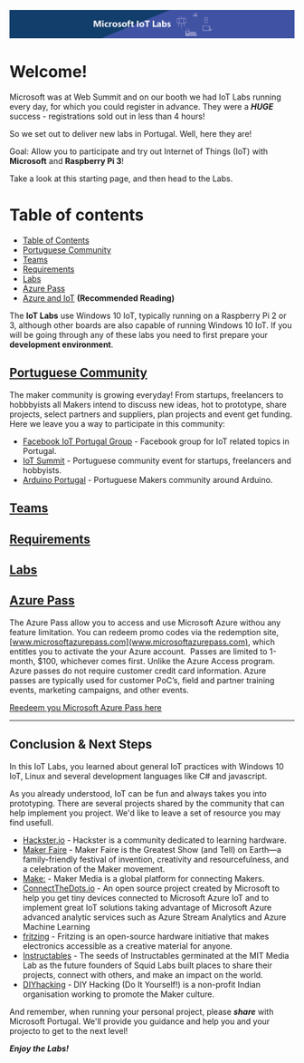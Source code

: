 ![IoT Labs][general-logo]
<!--
![IoT Labs][general-logo-guarda]
![IoT Labs][general-logo-porto]
![IoT Labs][general-logo-lisboa]-->

# Welcome!

Microsoft was at Web Summit and on our booth we had IoT Labs running every day, for which you could register in advance. They were a ***HUGE*** success - registrations sold out in less than 4 hours!

So we set out to deliver new labs in Portugal. Well, here they are!

Goal: Allow you to participate and try out Internet of Things (IoT) with **Microsoft** and **Raspberry Pi 3**! 

Take a look at this starting page, and then head to the Labs.

# Table of contents
 * [Table of Contents](#table-of-contents)
 * [Portuguese Community](#portuguese-community)
 * [Teams](#teams)
 * [Requirements](#requirements)
 * [Labs](./content/readme.md)
 * [Azure Pass](#azure-pass)
 * [Azure and IoT](./content/azure-and-iot.md) **(Recommended Reading)**

The **IoT Labs** use Windows 10 IoT, typically running on a Raspberry Pi 2 or 3, although other boards are also capable of running Windows 10 IoT. If you will be going through any of these labs you need to first prepare your **development environment**.

## [Portuguese Community](#portuguese-community)

The maker community is growing everyday! From startups, freelancers to hobbbyists all Makers intend to discuss new ideas, hot to prototype, share projects, select partners and suppliers, plan projects and event get funding. Here we leave you a way to participate in this community:

 * [Facebook IoT Portugal Group](https://www.facebook.com/groups/IoTPortugal) - Facebook group for IoT related topics in Portugal.
 * [IoT Summit](http://www.iotsummit.pt/) - Portuguese community event for startups, freelancers and hobbyists. 
 * [Arduino Portugal](http://www.arduinoportugal.pt/) - Portuguese Makers community around Arduino. 


## [Teams](#teams)


## [Requirements](#requirements)
## [Labs](#labs)
## [Azure Pass](#azure-pass)

The Azure Pass allow you to access and use Microsoft Azure withou any feature limitation. You can redeem promo codes via the redemption site, [www.microsoftazurepass.com](www.microsoftazurepass.com), which entitles you to activate the your Azure account. 
Passes are limited to 1-month, $100, whichever comes first. Unlike the Azure Access program. Azure passes do not require customer credit card information. Azure passes are typically used for customer PoC’s, field and partner training events, marketing campaigns, and other events.  

[Reedeem you Microsoft Azure Pass here](http://www.microsoftazurepass.com/)

---

## Conclusion & Next Steps
In this IoT Labs, you learned about general IoT practices with Windows 10 IoT, Linux and several development languages like C# and javascript.

As you already understood, IoT can be fun and always takes you into prototyping. There are several projects shared by the community that can help implement you project. We'd like to leave a set of resource you may find usefull.
 * [Hackster.io](https://www.hackster.io/) - Hackster is a community dedicated to learning hardware.
 * [Maker Faire](http://makerfaire.com/) - Maker Faire is the Greatest Show (and Tell) on Earth—a family-friendly festival of invention, creativity and resourcefulness, and a celebration of the Maker movement.
 * [Make:](http://makezine.com/projects/) - Maker Media is a global platform for connecting Makers.
 * [ConnectTheDots.io](http://connectthedots.io) - An open source project created by Microsoft to help you get tiny devices connected to Microsoft Azure IoT and to implement great IoT solutions taking advantage of Microsoft Azure advanced analytic services such as Azure Stream Analytics and Azure Machine Learning
 * [fritzing](http://fritzing.org/) - Fritzing is an open-source hardware initiative that makes electronics accessible as a creative material for anyone.
 * [Instructables](http://www.instructables.com/howto/iot/) - The seeds of Instructables germinated at the MIT Media Lab as the future founders of Squid Labs built places to share their projects, connect with others, and make an impact on the world.
 * [DIYhacking](https://diyhacking.com/about-diy-hacking/) - DIY Hacking (Do It Yourself!) is a non-profit Indian organisation working to promote the Maker culture. 

And remember, when running your personal project, please ***share*** with Microsoft Portugal. We'll provide you guidance and help you and your projecto to get to the next level!

***Enjoy the Labs!***

[general-logo]: ./images/banner-geral.png "IoT Labs"
[general-logo-guarda]: ./images/banner-guarda.png "IoT Labs"
[general-logo-lisboa]: ./images/banner-lisboa.png "IoT Labs"
[general-logo-porto]: ./images/banner-porto.png "IoT Labs"
